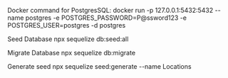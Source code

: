 Docker command for PostgresSQL:
docker run -p 127.0.0.1:5432:5432 --name postgres -e POSTGRES_PASSWORD=P@ssword123 -e POSTGRES_USER=postgres -d postgres

Seed Database
npx sequelize db:seed:all

Migrate Database
npx sequelize db:migrate 

Generate seed 
npx sequelize seed:generate --name Locations